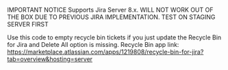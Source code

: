 IMPORTANT NOTICE 
Supports Jira Server 8.x. 
WILL NOT WORK OUT OF THE BOX DUE TO PREVIOUS JIRA IMPLEMENTATION.
TEST ON STAGING SERVER FIRST

Use this code to empty recycle bin tickets if you just update the Recycle Bin for Jira and Delete All option is missing.
Recycle Bin app link: https://marketplace.atlassian.com/apps/1219808/recycle-bin-for-jira?tab=overview&hosting=server